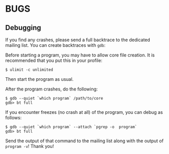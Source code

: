 BUGS
====

Debugging
---------
If you find any crashes, please send a full backtrace to the dedicated mailing list.
You can create backtraces with `gdb`:

Before starting a program, you may have to allow core file creation. It is
recommended that you put this in your profile:

    $ ulimit -c unlimited

Then start the program as usual.

After the program crashes, do the following:

    $ gdb --quiet `which program` /path/to/core
    gdb> bt full

If you encounter freezes (no crash at all) of the program, you can debug as follows:

    $ gdb --quiet `which program` --attach `pgrep -o  program`
    gdb> bt full

Send the output of that command to the mailing list along with the output of
`program -v`! Thank you!
